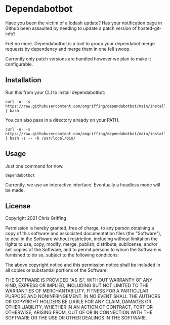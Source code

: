 # Dependabotbot

Have you been the victim of a lodash update? Has your notification page in Github been assaulted by needing to update a patch version of hosted-git-info?

Fret no more. Dependabotbot is a tool to group your dependabot merge requests by dependency and merge them in one fell swoop.

Currently only patch versions are handled however we plan to make it configurable.

## Installation

Run this from your CLI to install dependabotbot:

```
curl -o- -s https://raw.githubusercontent.com/cmgriffing/dependabotbot/main/install.sh | bash
```

You can also pass in a directory already on your PATH.

```
curl -o- -s https://raw.githubusercontent.com/cmgriffing/dependabotbot/main/install.sh | bash -s -- -b /usr/local/bin/
```

## Usage

Just one command for now.

```
dependabotbot
```

Currently, we use an interactive interface. Eventually a headless mode will be made.

## License

Copyright 2021 Chris Griffing

Permission is hereby granted, free of charge, to any person obtaining a copy of this software and associated documentation files (the "Software"), to deal in the Software without restriction, including without limitation the rights to use, copy, modify, merge, publish, distribute, sublicense, and/or sell copies of the Software, and to permit persons to whom the Software is furnished to do so, subject to the following conditions:

The above copyright notice and this permission notice shall be included in all copies or substantial portions of the Software.

THE SOFTWARE IS PROVIDED "AS IS", WITHOUT WARRANTY OF ANY KIND, EXPRESS OR IMPLIED, INCLUDING BUT NOT LIMITED TO THE WARRANTIES OF MERCHANTABILITY, FITNESS FOR A PARTICULAR PURPOSE AND NONINFRINGEMENT. IN NO EVENT SHALL THE AUTHORS OR COPYRIGHT HOLDERS BE LIABLE FOR ANY CLAIM, DAMAGES OR OTHER LIABILITY, WHETHER IN AN ACTION OF CONTRACT, TORT OR OTHERWISE, ARISING FROM, OUT OF OR IN CONNECTION WITH THE SOFTWARE OR THE USE OR OTHER DEALINGS IN THE SOFTWARE.
